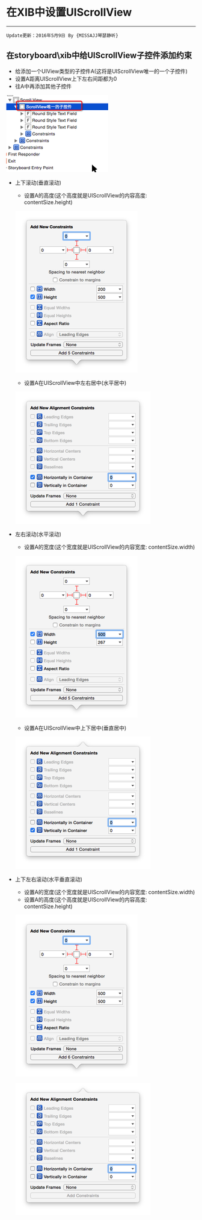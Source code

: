 # 在XIB中设置UIScrollView

 
---
```objc
Update更新：2016年5月9日 By {MISSAJJ琴瑟静听}
```

## 在storyboard\xib中给UIScrollView子控件添加约束
- 给添加一个UIView类型的子控件A(这将是UIScrollView唯一的一个子控件)
- 设置A距离UIScrollView上下左右间距都为0
- 往A中再添加其他子控件

![image](Images/Snip20151109_228.png)
- 上下滚动(垂直滚动)
    - 设置A的高度(这个高度就是UIScrollView的内容高度: contentSize.height)

    ![image](Images/Snip20151109_202.png)
    - 设置A在UIScrollView中左右居中(水平居中)

    ![image](Images/Snip20151109_203.png)
- 左右滚动(水平滚动)
    - 设置A的宽度(这个宽度就是UIScrollView的内容宽度: contentSize.width)

    ![image](Images/Snip20151109_231.png)
    - 设置A在UIScrollView中上下居中(垂直居中)

    ![image](Images/Snip20151109_230.png)
- 上下左右滚动(水平垂直滚动)
    - 设置A的宽度(这个宽度就是UIScrollView的内容宽度: contentSize.width)
    - 设置A的高度(这个高度就是UIScrollView的内容高度: contentSize.height)

    ![image](Images/Snip20151109_232.png)
    
    ![image](Images/Snip20151109_229.png)

